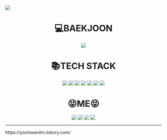<img src="https://capsule-render.vercel.app/api?type=slice&color=auto&height=300&section=header&text=치타%20유환인&fontSize=90&animation=fadeIn" />

<div align=center><h1>💻BAEKJOON</h1></div>
<div align=center> 
  <a href="https://www.acmicpc.net/user/iibuzz" target="_blank"> <img src="http://mazassumnida.wtf/api/v2/generate_badge?boj=iibuzz"/></a>
 </div>


<div align=center><h1>📚TECH STACK</h1></div>
<div align=center>
  <img src="https://img.shields.io/badge/java-007396?style=flat-square&logo=java&logoColor=white"/>
  <img src="https://img.shields.io/badge/Spring-6DB33F?style=flat-square&logo=Spring&logoColor=white"/>
  <img src="https://img.shields.io/badge/jQuery-0769AD?style=flat-square&logo=jQuery&logoColor=white"/>
  <img src="https://img.shields.io/badge/Typescript-3178C6?style=flat-square&logo=Typescript&logoColor=white"/>
  <img src="https://img.shields.io/badge/Vue.js-4FC08D?style=flat-square&logo=Vue.js&logoColor=white"/>
  <img src="https://img.shields.io/badge/React-61DAFB?style=flat-square&logo=React&logoColor=black"/>
  <img src="https://img.shields.io/badge/MySQL-4479A1?style=flat-square&logo=MySQL&logoColor=white"/>
</div>

<div align=center><h1>😝ME😝</h1></div>
<div align=center>
  <a href="https://open.kakao.com/o/sq2VndWf" target="_blank"><img src="https://img.shields.io/badge/KAKAOTALK-FFCD00?style=flat-square&logo=kakaotalk&logoColor=white"/></a>
  <a href="mailto:iibuzz@naver.com" target="_blank"><img src="https://img.shields.io/badge/EMAIL-03C75A?style=flat-square&logo=naver&logoColor=white"/></a>
  <a href="https://youtube.com/@user-bi5vt5lq4s" target="_blank"><img src="https://img.shields.io/badge/YOUTUBE-FF0000?style=flat-square&logo=youtube&logoColor=white"/></a>
  <a href="https://yoohwanihn.github.io/" target="_blank"><img src="https://img.shields.io/badge/PORTFOLIO-336699?style=flat-square&logo=publons&logoColor=white"></a>
</div>

<hr/>
https://yoohwanihn.tistory.com/
